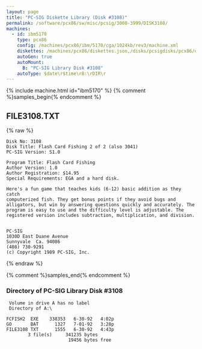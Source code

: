 ```yaml
---
layout: page
title: "PC-SIG Diskette Library (Disk #3108)"
permalink: /software/pcx86/sw/misc/pcsig/3000-3999/DISK3108/
machines:
  - id: ibm5170
    type: pcx86
    config: /machines/pcx86/ibm/5170/cga/1024kb/rev3/machine.xml
    diskettes: /machines/pcx86/diskettes.json,/disks/pcsigdisks/pcx86/diskettes.json
    autoGen: true
    autoMount:
      B: "PC-SIG Library Disk #3108"
    autoType: $date\r$time\rB:\rDIR\r
---
```


{% include machine.html id="ibm5170" %}
{% comment %}samples_begin{% endcomment %}

## FILE3108.TXT

{% raw %}
```
Disk No: 3108                                                           
Disk Title: Flash Card Fishing 2 of 2 (also 3041)                       
PC-SIG Version: S1.0                                                    
                                                                        
Program Title: Flash Card Fishing                                       
Author Version: 1.0                                                     
Author Registration: $14.95                                             
Special Requirements: EGA and a hard disk.                              
                                                                        
Here's a fun game that teaches kids (6-12) basic addition as they catch 
computerized fish. They get bonus points if they avoid bugs and         
alligators, but win by answering questions quickly and accurately. The  
program is easy to use and the difficulty level is adjustable. The      
registered version includes subtraction, multiplication, and division.  
                                                                        
                                                                        
PC-SIG                                                                  
1030D East Duane Avenue                                                 
Sunnyvale  Ca. 94086                                                    
(408) 730-9291                                                          
(c) Copyright 1989 PC-SIG, Inc.                                         
```
{% endraw %}

{% comment %}samples_end{% endcomment %}

### Directory of PC-SIG Library Disk #3108

     Volume in drive A has no label
     Directory of A:\

    FCFISH2  EXE    338353   6-30-92   4:02p
    GO       BAT      1327   7-01-92   3:28p
    FILE3108 TXT      1555   6-30-92   4:43p
            3 file(s)     341235 bytes
                           19456 bytes free
